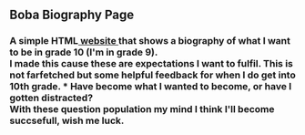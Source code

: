 ## Boba Biography Page
<h3>A simple HTML<a href=https://licnex.github.io/boba> website </a> that shows a biography of what I want to be in grade 10 (I'm in grade 9).
<br>
I made this cause these are expectations I want to fulfil. This is not farfetched but some helpful feedback for when I do get into 10th grade. * Have become what I wanted to become, or have I gotten distracted? 
<br>
With these question population my mind I think I'll become succsefull, wish me luck.